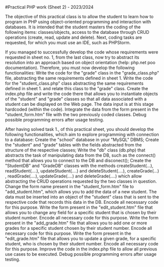 #Practical PHP work (Sheet 2) - 2023/2024

The objective of this practical class is to allow the student to learn how to program in PHP using object-oriented programming and interaction with databases. It is intended that the student masters the coding of the following items: classes/objects, access to the database through CRUD operations (create, read, update and delete). Next, coding tasks are requested, for which you must use an IDE, such as PHPStorm.

If you managed to successfully develop the code whose requirements were requested in sheet no. 1, from the last class, now try to abstract its resolution into an approach based on object orientation (help: php.net poo documentation). Therefore, you must now develop the following functionalities:
Write the code for the "grade" class in the "grade_class.php" file, abstracting the same requirements defined in sheet 1.
Write the code for the "student_class.php" class abstracting the same requirements defined in sheet 1. and relate this class to the "grade" class.
Create the index.php file and write the code there that allows you to instantiate objects of the "student" and "grade" classes so that all data associated with a student can be displayed on the Web page. The data input is at this stage hardcoded (within the code).
Integrate the data from the form present in the "student_form.htm" file with the two previously coded classes.
Debug possible programming errors after usage testing.

After having solved task 1., of this practical sheet, you should develop the following functionalities, which aim to explore programming with connection to a database:
Create the "school" database in your "MySQL" DBMS;
Create the "student" and "grade" tables with the fields abstracted from the structure of the respective classes;
Write the "db" class (db.php) that abstracts the task of manipulating data from the DB, such as the connect() method that allows you to connect to the DB and disconect();
  Create the "StudentDB" and "GradeDB" classes with the methods createStudent(...), readStudent(....), updateStudent(....) and deleteStudent(....), createGrade(...) , readGrade(....), updateGrade(....) and deleteGrade(....) which allow abstracting the CRUD operations requested by the two classes in question.
Change the form name present in the "student_form.htm" file to "add_student.htm", which allows you to add the data of a new student. The data must be inserted into an object of the "student" class that is sent to the respective code that records this data in the DB. Encode all necessary code for this purpose.
Write the form present in the "edit_student.htm" file that allows you to change any field for a specific student that is chosen by their student number. Encode all necessary code for this purpose.
Write the form present in the "add_grade.htm" file that allows you to add one or more grades for a specific student chosen by their student number. Encode all necessary code for this purpose.
Write the form present in the "edit_grade.htm" file that allows you to update a given grade, for a specific student, who is chosen by their student number. Encode all necessary code for this purpose.
Improve the code in the index.php file to allow all previous use cases to be executed.
Debug possible programming errors after usage testing.
